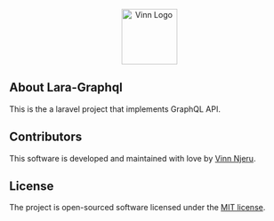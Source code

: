 <p align="center"><a href="https://vinnjeru.com" target="_blank"><img src="https://vinnjeru.com/images/vinn-logo.png" width="100" alt="Vinn Logo"></a></p>

## About Lara-Graphql

This is the a laravel project that implements GraphQL API.

## Contributors

This software is developed and maintained with love by [Vinn Njeru](https://github.com/vinnAnony).

## License

The project is open-sourced software licensed under the [MIT license](https://opensource.org/licenses/MIT).
